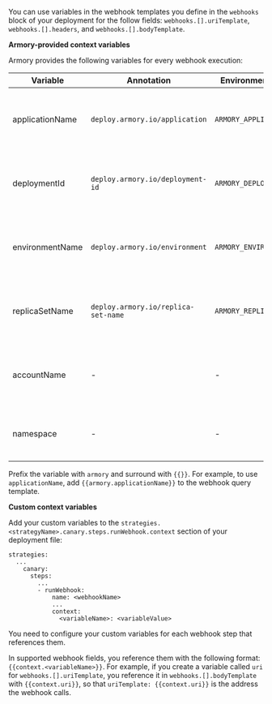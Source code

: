 You can use variables in the webhook templates you define in the `webhooks` block of your deployment for the follow fields: `webhooks.[].uriTemplate`, `webhooks.[].headers`, and `webhooks.[].bodyTemplate`. 

**Armory-provided context variables**

Armory provides the following variables for every webhook execution: 

| Variable                 | Annotation                          | Environment variable      | Notes                                                                       |
|--------------------------|-------------------------------------|---------------------------|-----------------------------------------------------------------------------|
| applicationName          | `deploy.armory.io/application`      | `ARMORY_APPLICATION_NAME` | Added as annotation resources and as environment variables on  pods*        |
| deploymentId             | `deploy.armory.io/deployment-id`    | `ARMORY_DEPLOYMENT_ID`    | Added as annotation resources and as environment variables on  pods*        |
| environmentName          | `deploy.armory.io/environment`      | `ARMORY_ENVIRONMENT_NAME` | Added as annotation resources and as environment variables on  pods*        |
| replicaSetName           | `deploy.armory.io/replica-set-name` | `ARMORY_REPLICA_SET_NAME` | Added as annotation resources and as environment variables on  pods*        |
| accountName              | -                                   | -                         | The name of the account (or agentIdentifier) used to execute the deployment |
| namespace                | -                                   | -                         | The namespace resources are being deployed to                               |

Prefix the variable with `armory` and surround with `{{}}`. For example, to use `applicationName`, add `{{armory.applicationName}}` to the webhook query template.

**Custom context variables**

Add your custom variables to the `strategies.<strategyName>.canary.steps.runWebhook.context` section of your deployment file:

```
strategies:
  ...
    canary:
      steps:
        ...
        - runWebhook:
            name: <webhookName>
            ...
            context:
              <variableName>: <variableValue>
```

You need to configure your custom variables for each webhook step that references them.

In supported webhook fields, you reference them with the following format: `{{context.<variableName>}}`. For example, if you create a variable called `uri` for `webhooks.[].uriTemplate`, you reference it in `webhooks.[].bodyTemplate` with `{{context.uri}}`, so that `uriTemplate: {{context.uri}}` is the address the webhook calls.